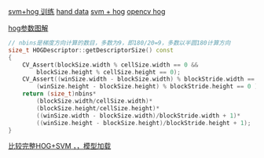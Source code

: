 [svm+hog 训练](http://blog.csdn.net/yongshengsilingsa/article/details/7535496)
[hand data](http://www.idiap.ch/resource/gestures/)
[svm + hog](http://blog.csdn.net/lonely_geek/article/details/52357544?locationNum=6)
[opencv hog](http://docs.opencv.org/master/d5/d33/structcv_1_1HOGDescriptor.html#a723b95b709cfd3f95cf9e616de988fc8)




[hog参数图解](http://blog.csdn.net/raodotcong/article/details/6239431)
```cpp
// nbins是梯度方向计算的数目，多数为9，即180/20=9，多数以半圆180计算方向
size_t HOGDescriptor::getDescriptorSize() const  
{  
    CV_Assert(blockSize.width % cellSize.width == 0 &&  
        blockSize.height % cellSize.height == 0);  
    CV_Assert((winSize.width - blockSize.width) % blockStride.width == 0 &&  
        (winSize.height - blockSize.height) % blockStride.height == 0 );  
    return (size_t)nbins*  
        (blockSize.width/cellSize.width)*  
        (blockSize.height/cellSize.height)*  
        ((winSize.width - blockSize.width)/blockStride.width + 1)*  
        ((winSize.height - blockSize.height)/blockStride.height + 1);  
}  
```

<!--包含很多注意事项-->
[比较完整HOG+SVM ，，模型加载](http://blog.csdn.net/qianqing13579/article/details/46509037)